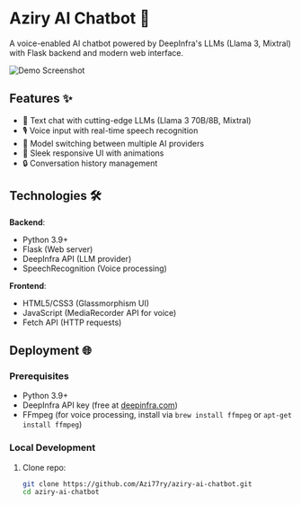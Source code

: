 # Aziry AI Chatbot 🤖

A voice-enabled AI chatbot powered by DeepInfra's LLMs (Llama 3, Mixtral) with Flask backend and modern web interface.

![Demo Screenshot](https://via.placeholder.com/800x500/6e48aa/FFFFFF?text=Aziry+AI+Chatbot) 

## Features ✨
- 💬 Text chat with cutting-edge LLMs (Llama 3 70B/8B, Mixtral)
- 🎙️ Voice input with real-time speech recognition
- 🔄 Model switching between multiple AI providers
- 🎨 Sleek responsive UI with animations
- 🔒 Conversation history management

## Technologies 🛠️
**Backend**:
- Python 3.9+
- Flask (Web server)
- DeepInfra API (LLM provider)
- SpeechRecognition (Voice processing)

**Frontend**:
- HTML5/CSS3 (Glassmorphism UI)
- JavaScript (MediaRecorder API for voice)
- Fetch API (HTTP requests)

## Deployment 🌐

### Prerequisites
- Python 3.9+
- DeepInfra API key (free at [deepinfra.com](https://deepinfra.com))
- FFmpeg (for voice processing, install via `brew install ffmpeg` or `apt-get install ffmpeg`)

### Local Development
1. Clone repo:
   ```bash
   git clone https://github.com/Azi77ry/aziry-ai-chatbot.git
   cd aziry-ai-chatbot
